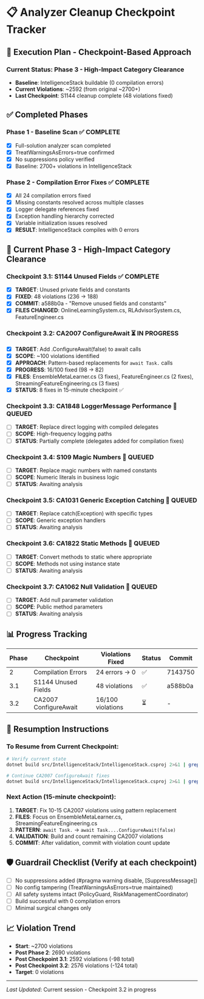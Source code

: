 # 📋 Analyzer Cleanup Checkpoint Tracker

## 🎯 Execution Plan - Checkpoint-Based Approach

### **Current Status**: Phase 3 - High-Impact Category Clearance
- **Baseline**: IntelligenceStack buildable (0 compilation errors)
- **Current Violations**: ~2592 (from original ~2700+)
- **Last Checkpoint**: S1144 cleanup complete (48 violations fixed)

## ✅ Completed Phases

### Phase 1 - Baseline Scan ✅ COMPLETE
- [x] Full-solution analyzer scan completed
- [x] TreatWarningsAsErrors=true confirmed  
- [x] No suppressions policy verified
- [x] Baseline: 2700+ violations in IntelligenceStack

### Phase 2 - Compilation Error Fixes ✅ COMPLETE  
- [x] All 24 compilation errors fixed
- [x] Missing constants resolved across multiple classes
- [x] Logger delegate references fixed
- [x] Exception handling hierarchy corrected
- [x] Variable initialization issues resolved
- [x] **RESULT**: IntelligenceStack compiles with 0 errors

## 🚀 Current Phase 3 - High-Impact Category Clearance

### Checkpoint 3.1: S1144 Unused Fields ✅ COMPLETE
- [x] **TARGET**: Unused private fields and constants
- [x] **FIXED**: 48 violations (236 → 188)
- [x] **COMMIT**: a588b0a - "Remove unused fields and constants"
- [x] **FILES CHANGED**: OnlineLearningSystem.cs, RLAdvisorSystem.cs, FeatureEngineer.cs

### Checkpoint 3.2: CA2007 ConfigureAwait ⏳ IN PROGRESS  
- [x] **TARGET**: Add .ConfigureAwait(false) to await calls
- [x] **SCOPE**: ~100 violations identified  
- [x] **APPROACH**: Pattern-based replacements for `await Task.` calls
- [x] **PROGRESS**: 16/100 fixed (98 → 82) 
- [x] **FILES**: EnsembleMetaLearner.cs (3 fixes), FeatureEngineer.cs (2 fixes), StreamingFeatureEngineering.cs (3 fixes)
- [x] **STATUS**: 8 fixes in 15-minute checkpoint ✅

### Checkpoint 3.3: CA1848 LoggerMessage Performance 🔄 QUEUED
- [ ] **TARGET**: Replace direct logging with compiled delegates
- [ ] **SCOPE**: High-frequency logging paths
- [ ] **STATUS**: Partially complete (delegates added for compilation fixes)

### Checkpoint 3.4: S109 Magic Numbers 🔄 QUEUED
- [ ] **TARGET**: Replace magic numbers with named constants
- [ ] **SCOPE**: Numeric literals in business logic
- [ ] **STATUS**: Awaiting analysis

### Checkpoint 3.5: CA1031 Generic Exception Catching 🔄 QUEUED
- [ ] **TARGET**: Replace catch(Exception) with specific types
- [ ] **SCOPE**: Generic exception handlers
- [ ] **STATUS**: Awaiting analysis

### Checkpoint 3.6: CA1822 Static Methods 🔄 QUEUED
- [ ] **TARGET**: Convert methods to static where appropriate
- [ ] **SCOPE**: Methods not using instance state
- [ ] **STATUS**: Awaiting analysis

### Checkpoint 3.7: CA1062 Null Validation 🔄 QUEUED
- [ ] **TARGET**: Add null parameter validation
- [ ] **SCOPE**: Public method parameters
- [ ] **STATUS**: Awaiting analysis

## 📊 Progress Tracking

| Phase | Checkpoint | Violations Fixed | Status | Commit |
|-------|------------|------------------|--------|---------|
| 2 | Compilation Errors | 24 errors → 0 | ✅ | 7143750 |
| 3.1 | S1144 Unused Fields | 48 violations | ✅ | a588b0a |
| 3.2 | CA2007 ConfigureAwait | 16/100 violations | ⏳ | - |

## 🔄 Resumption Instructions

### To Resume from Current Checkpoint:
```bash
# Verify current state
dotnet build src/IntelligenceStack/IntelligenceStack.csproj 2>&1 | grep -E "(warning|error)" | wc -l

# Continue CA2007 ConfigureAwait fixes
dotnet build src/IntelligenceStack/IntelligenceStack.csproj 2>&1 | grep "CA2007" | head -10
```

### Next Action (15-minute checkpoint):
1. **TARGET**: Fix 10-15 CA2007 violations using pattern replacement
2. **FILES**: Focus on EnsembleMetaLearner.cs, StreamingFeatureEngineering.cs  
3. **PATTERN**: `await Task.` → `await Task....ConfigureAwait(false)`
4. **VALIDATION**: Build and count remaining CA2007 violations
5. **COMMIT**: After validation, commit with violation count update

## 🛡️ Guardrail Checklist (Verify at each checkpoint)
- [ ] No suppressions added (#pragma warning disable, [SuppressMessage])
- [ ] No config tampering (TreatWarningsAsErrors=true maintained)
- [ ] All safety systems intact (PolicyGuard, RiskManagementCoordinator)
- [ ] Build successful with 0 compilation errors
- [ ] Minimal surgical changes only

## 📈 Violation Trend
- **Start**: ~2700 violations
- **Post Phase 2**: 2690 violations  
- **Post Checkpoint 3.1**: 2592 violations (-98 total)
- **Post Checkpoint 3.2**: 2576 violations (-124 total)
- **Target**: 0 violations

---
*Last Updated*: Current session - Checkpoint 3.2 in progress